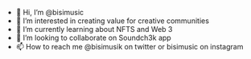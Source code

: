 - 👋 Hi, I’m @bisimusic
- 👀 I’m interested in creating value for creative communities
- 🌱 I’m currently learning about NFTS and Web 3
- 💞️ I’m looking to collaborate on Soundch3k app
- 📫 How to reach me @bisimusik on twitter or bisimusic on instagram

<!---
bisimusic/bisimusic is a ✨ special ✨ repository because its `README.md` (this file) appears on your GitHub profile.
You can click the Preview link to take a look at your changes.
--->
